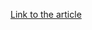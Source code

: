 [Link to the article](https://www.welivesecurity.com/en/privacy/great-location-leak-privacy-risks-dating-apps/)
